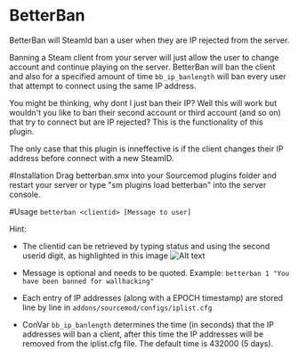 # BetterBan
BetterBan will SteamId ban a user when they are IP rejected from the server.

Banning a Steam client from your server will just allow the user to change account and continue playing on the server. BetterBan will ban the client and also for a specified amount of time `bb_ip_banlength` will ban every user that attempt to connect using the same IP address.

You might be thinking, why dont I just ban their IP? Well this will work but wouldn't you like to ban their second account or third account (and so on) that try to connect but are IP rejected? This is the functionality of this plugin. 

The only case that this plugin is inneffective is if the client changes their IP address before connect with a new SteamID.

#Installation
Drag betterban.smx into your Sourcemod plugins folder and restart your server or type "sm plugins load betterban" into the server console.

#Usage
`betterban <clientid> [Message to user]`

Hint:

* The clientid can be retrieved by typing status and using the second userid digit, as highlighted in this image ![Alt text](http://puu.sh/tcQLn/61d6bcb848.png "Status Output")

* Message is optional and needs to be quoted. Example: `betterban 1 "You have been banned for wallhacking"`

* Each entry of IP addresses (along with a EPOCH timestamp) are stored line by line in `addons/sourcemod/configs/iplist.cfg`

* ConVar `bb_ip_banlength` determines the time (in seconds) that the IP addresses will ban a client, after this time the IP addresses will be removed from the iplist.cfg file. The default time is 432000 (5 days).

